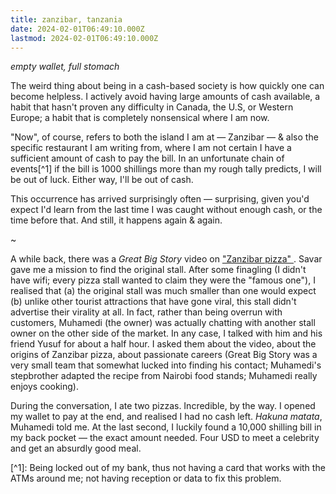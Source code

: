 ```yaml
---
title: zanzibar, tanzania
date: 2024-02-01T06:49:10.000Z
lastmod: 2024-02-01T06:49:10.000Z
---
```

*empty wallet, full stomach*

The weird thing about being in a cash-based society is how quickly one can become helpless. I actively avoid having large amounts of cash available, a habit that hasn't proven any difficulty in Canada, the U.S, or Western Europe; a habit that is completely nonsensical where I am now.

"Now", of course, refers to both the island I am at — Zanzibar — & also the specific restaurant I am writing from, where I am not certain I have a sufficient amount of cash to pay the bill. In an unfortunate chain of events\[^1] if the bill is 1000 shillings more than my rough tally predicts, I will be out of luck. Either way, I'll be out of cash.

This occurrence has arrived surprisingly often — surprising, given you'd expect I'd learn from the last time I was caught without enough cash, or the time before that. And still, it happens again & again.

\~

A while back, there was a *Great Big Story* video on ["Zanzibar pizza" ](https://www.youtube.com/watch?v=86idhCsmZto). Savar gave me a mission to find the original stall. After some finagling (I didn't have wifi; every pizza stall wanted to claim they were the "famous one"), I realised that (a) the original stall was much smaller than one would expect (b) unlike other tourist attractions that have gone viral, this stall didn't advertise their virality at all. In fact, rather than being overrun with customers, Muhamedi (the owner) was actually chatting with another stall owner on the other side of the market. In any case, I talked with him and his friend Yusuf for about a half hour. I asked them about the video, about the origins of Zanzibar pizza, about passionate careers (Great Big Story was a very small team that somewhat lucked into finding his contact; Muhamedi's stepbrother adapted the recipe from Nairobi food stands; Muhamedi really enjoys cooking).

During the conversation, I ate two pizzas. Incredible, by the way. I opened my wallet to pay at the end, and realised I had no cash left. *Hakuna matata*, Muhamedi told me. At the last second, I luckily found a 10,000 shilling bill in my back pocket — the exact amount needed. Four USD to meet a celebrity and get an absurdly good meal.

\[^1]: Being locked out of my bank, thus not having a card that works with the ATMs around me; not having reception or data to fix this problem.
